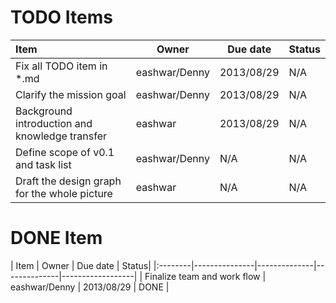 # TODO Items
| Item             |    Owner              | Due date | Status|
|:-----|--------------|--------------|------------------| 
| Fix all TODO item in *.md | eashwar/Denny | 2013/08/29| N/A |
| Clarify the mission goal  | eashwar/Denny | 2013/08/29| N/A |
| Background introduction and knowledge transfer | eashwar| 2013/08/29 | N/A |
| Define scope of v0.1 and task list | eashwar/Denny | N/A | N/A |
| Draft the design graph for the whole picture | eashwar| N/A | N/A |

# DONE Item
| Item |    Owner              | Due date | Status|
|:--------|---------------|--------------|--------------|------------------| 
| Finalize team and work flow | eashwar/Denny | 2013/08/29 | DONE |

